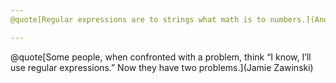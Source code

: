 ```yaml
---
@quote[Regular expressions are to strings what math is to numbers.](Andrew Clinick)

---
```

@quote[Some people, when confronted with a problem, think “I know, I’ll use regular expressions.” Now they have two problems.](Jamie Zawinski)